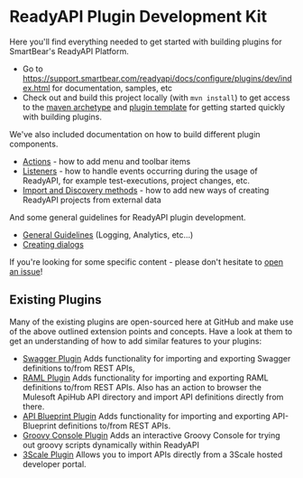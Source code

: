 ReadyAPI Plugin Development Kit
==================================

Here you'll find everything needed to get started with building plugins for SmartBear's ReadyAPI Platform.

* Go to https://support.smartbear.com/readyapi/docs/configure/plugins/dev/index.html for documentation, samples, etc
* Check out and build this project locally (with ```mvn install```) to get access to the [maven archetype](https://github.com/SmartBear/ready-api-plugins/tree/master/ready-api-plugin-archetype) and [plugin template](https://github.com/SmartBear/ready-api-plugins/tree/master/ready-api-plugin-template) for getting started
  quickly with building plugins.
    
We've also included documentation on how to build different plugin components.

* [Actions](actions-basic.md) - how to add menu and toolbar items
* [Listeners](listeners.md) - how to handle events occurring during the usage of ReadyAPI, for example test-executions,
project changes, etc.                                      
* [Import and Discovery methods](import-and-discovery.md) - how to add new ways of creating ReadyAPI projects from 
 external data

And some general guidelines for ReadyAPI plugin development.

* [General Guidelines](dev-guidelines.md) (Logging, Analytics, etc...)
* [Creating dialogs](creating-dialogs.md)

If you're looking for some specific content - please don't hesitate to 
[open an issue](https://github.com/SmartBear/ready-api-plugins/issues/new)!

## Existing Plugins

Many of the existing plugins are open-sourced here at GitHub and make use of the above outlined extension points and 
concepts. Have a look at them to get an understanding of how to add similar features to your plugins:

 * [Swagger Plugin](https://github.com/olensmar/soapui-swagger-plugin) Adds functionality for importing and exporting
 Swagger definitions to/from REST APIs,
 * [RAML Plugin](https://github.com/olensmar/soapui-raml-plugin) Adds functionality for importing and exporting RAML
 definitions to/from REST APIs. Also has an action to browser the Mulesoft ApiHub API directory and import API definitions
 directly from there.
 * [API Blueprint Plugin](https://github.com/olensmar/soapui-blueprint-plugin) Adds functionality for importing and exporting
 API-Blueprint definitions to/from REST APIs. 
 * [Groovy Console Plugin](https://github.com/olensmar/soapui-groovy-console-plugin) Adds an interactive Groovy Console for 
 trying out groovy scripts dynamically within ReadyAPI
 * [3Scale Plugin](https://github.com/SmartBear/ready-3scale-plugin) Allows you to import APIs directly from a 3Scale hosted developer portal.


 
